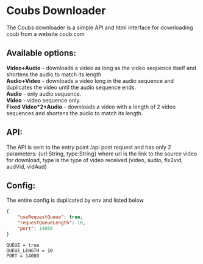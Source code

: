 # Coubs Downloader
The Coubs downloader is a simple API and html interface for downloading coub from a website coub.com 

## Available options: 
**Video+Audio** - downloads a video as long as the video sequence itself and shortens the audio to match its length. \
**Audio+Video** - downloads a video long in the audio sequence and duplicates the video until the audio sequence ends. \
**Audio** - only audio sequence. \
**Video** - video sequence only. \
**Fixed Video*2+Audio** - downloads a video with a length of 2 video sequences and shortens the audio to match its length. 

## API:
The API is sent to the entry point /api post request and has only 2 parameters: {url:String, type:String} where url is the link to the source video for download, type is the type of video received (video, audio, fix2vid, audVid, vidAud)

## Config:
The entire config is duplicated by env and listed below
```json
{
    "useRequestQueue": true,
    "requestQueueLength": 10,
    "port": 14080
}
```
```env
QUEUE = true
QUEUE_LENGTH = 10
PORT = 14080
```

